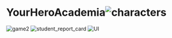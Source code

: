 # YourHeroAcademia![characters](https://github.com/Times0/YourHeroAcademia/assets/45049767/cbb2fe57-6867-4c59-8807-5ac9d630eab6)
![game2](https://github.com/Times0/YourHeroAcademia/assets/45049767/23db3c98-9ea2-420e-a9c7-82e7537e3b2e)
![student_report_card](https://github.com/Times0/YourHeroAcademia/assets/45049767/4a4cffe8-b110-45f5-bd31-c7e7081b4444)
![UI](https://github.com/Times0/YourHeroAcademia/assets/45049767/ce5caf0c-b030-4bef-9732-8aaac7734390)
